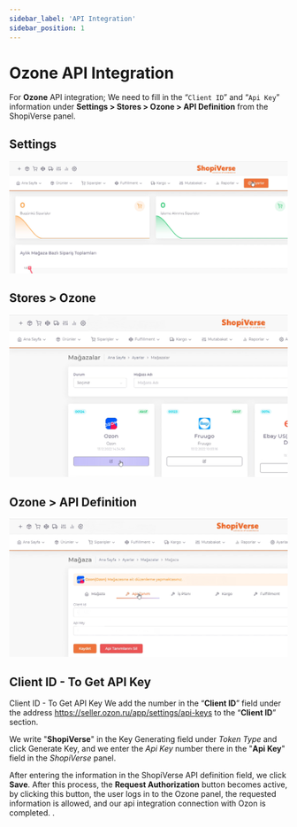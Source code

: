 ```yaml
---
sidebar_label: 'API Integration'
sidebar_position: 1
---
```



# Ozone API Integration

For **Ozone** API integration; We need to fill in the “`Client ID`” and “`Api Key`” information under **Settings > Stores > Ozone > API Definition** from the ShopiVerse panel.

## Settings
![Settings](../ozon/img/svayarlar.png)

## Stores > Ozone
![Ozone](../ozon/img/svozon.png)
 
## Ozone > API Definition
![Ozonapi](../ozon/img/svozonapi.png)


## Client ID - To Get API Key

Client ID - To Get API Key
  We add the number in the “**Client ID**” field under the address https://seller.ozon.ru/app/settings/api-keys to the “**Client ID**” section.

We write "**ShopiVerse**" in the Key Generating field under *Token Type* and click Generate Key, and we enter the *Api Key* number there in the "**Api Key**" field in the *ShopiVerse* panel.

After entering the information in the ShopiVerse API definition field, we click **Save**. After this process, the **Request Authorization** button becomes active, by clicking this button, the user logs in to the Ozone panel, the requested information is allowed, and our api integration connection with Ozon is completed. .